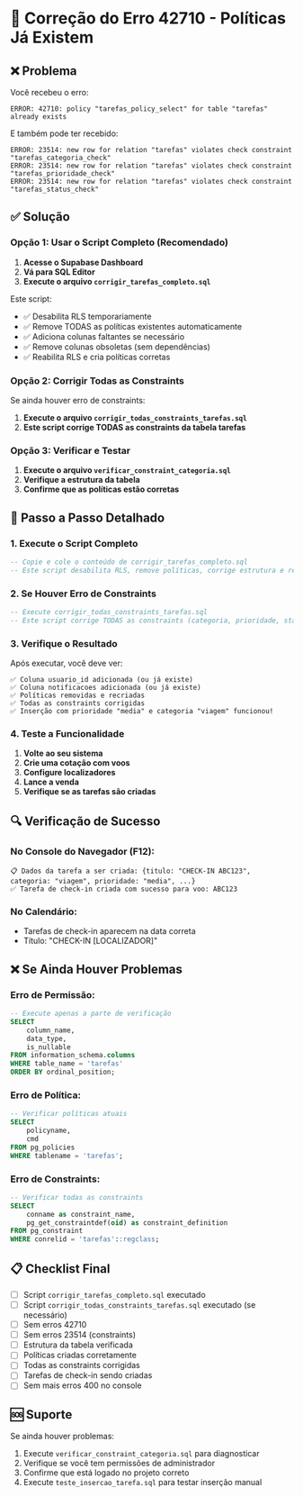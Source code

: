 # 🔧 Correção do Erro 42710 - Políticas Já Existem

## ❌ Problema
Você recebeu o erro:
```
ERROR: 42710: policy "tarefas_policy_select" for table "tarefas" already exists
```

E também pode ter recebido:
```
ERROR: 23514: new row for relation "tarefas" violates check constraint "tarefas_categoria_check"
ERROR: 23514: new row for relation "tarefas" violates check constraint "tarefas_prioridade_check"
ERROR: 23514: new row for relation "tarefas" violates check constraint "tarefas_status_check"
```

## ✅ Solução

### **Opção 1: Usar o Script Completo (Recomendado)**

1. **Acesse o Supabase Dashboard**
2. **Vá para SQL Editor**
3. **Execute o arquivo `corrigir_tarefas_completo.sql`**

Este script:
- ✅ Desabilita RLS temporariamente
- ✅ Remove TODAS as políticas existentes automaticamente
- ✅ Adiciona colunas faltantes se necessário
- ✅ Remove colunas obsoletas (sem dependências)
- ✅ Reabilita RLS e cria políticas corretas

### **Opção 2: Corrigir Todas as Constraints**

Se ainda houver erro de constraints:

1. **Execute o arquivo `corrigir_todas_constraints_tarefas.sql`**
2. **Este script corrige TODAS as constraints da tabela tarefas**

### **Opção 3: Verificar e Testar**

1. **Execute o arquivo `verificar_constraint_categoria.sql`**
2. **Verifique a estrutura da tabela**
3. **Confirme que as políticas estão corretas**

## 🚀 Passo a Passo Detalhado

### **1. Execute o Script Completo**

```sql
-- Copie e cole o conteúdo de corrigir_tarefas_completo.sql
-- Este script desabilita RLS, remove políticas, corrige estrutura e recria tudo
```

### **2. Se Houver Erro de Constraints**

```sql
-- Execute corrigir_todas_constraints_tarefas.sql
-- Este script corrige TODAS as constraints (categoria, prioridade, status)
```

### **3. Verifique o Resultado**

Após executar, você deve ver:
```
✅ Coluna usuario_id adicionada (ou já existe)
✅ Coluna notificacoes adicionada (ou já existe)
✅ Políticas removidas e recriadas
✅ Todas as constraints corrigidas
✅ Inserção com prioridade "media" e categoria "viagem" funcionou!
```

### **4. Teste a Funcionalidade**

1. **Volte ao seu sistema**
2. **Crie uma cotação com voos**
3. **Configure localizadores**
4. **Lance a venda**
5. **Verifique se as tarefas são criadas**

## 🔍 Verificação de Sucesso

### **No Console do Navegador (F12):**
```
📋 Dados da tarefa a ser criada: {titulo: "CHECK-IN ABC123", categoria: "viagem", prioridade: "media", ...}
✅ Tarefa de check-in criada com sucesso para voo: ABC123
```

### **No Calendário:**
- Tarefas de check-in aparecem na data correta
- Título: "CHECK-IN [LOCALIZADOR]"

## ❌ Se Ainda Houver Problemas

### **Erro de Permissão:**
```sql
-- Execute apenas a parte de verificação
SELECT 
    column_name, 
    data_type, 
    is_nullable
FROM information_schema.columns 
WHERE table_name = 'tarefas' 
ORDER BY ordinal_position;
```

### **Erro de Política:**
```sql
-- Verificar políticas atuais
SELECT 
    policyname, 
    cmd
FROM pg_policies 
WHERE tablename = 'tarefas';
```

### **Erro de Constraints:**
```sql
-- Verificar todas as constraints
SELECT 
    conname as constraint_name,
    pg_get_constraintdef(oid) as constraint_definition
FROM pg_constraint 
WHERE conrelid = 'tarefas'::regclass;
```

## 📋 Checklist Final

- [ ] Script `corrigir_tarefas_completo.sql` executado
- [ ] Script `corrigir_todas_constraints_tarefas.sql` executado (se necessário)
- [ ] Sem erros 42710
- [ ] Sem erros 23514 (constraints)
- [ ] Estrutura da tabela verificada
- [ ] Políticas criadas corretamente
- [ ] Todas as constraints corrigidas
- [ ] Tarefas de check-in sendo criadas
- [ ] Sem mais erros 400 no console

## 🆘 Suporte

Se ainda houver problemas:
1. Execute `verificar_constraint_categoria.sql` para diagnosticar
2. Verifique se você tem permissões de administrador
3. Confirme que está logado no projeto correto
4. Execute `teste_insercao_tarefa.sql` para testar inserção manual 